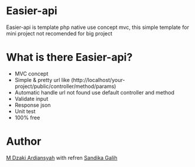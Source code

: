 # Easier-api
Easier-api is template php native use concept mvc, this simple template for mini project not recomended for big project
# What is there Easier-api?
- MVC concept
- Simple & pretty url like (http://localhost/your-project/public/controller/method/params)
- Automatic handle url not found use default controller and method
- Validate input
- Response json
- Unit test
- 100% free
# Author
[M Dzaki Ardiansyah](https://github.com/muhammaddzakiardiansyah) with refren [Sandika Galih](https://github.com/sandhikagalih)
